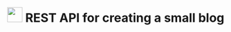 # <img src="https://user-images.githubusercontent.com/96913617/221560480-f4f9aefd-e7b2-423c-90d2-df6ecc32de5f.png" width="35"> REST API for creating a small blog
